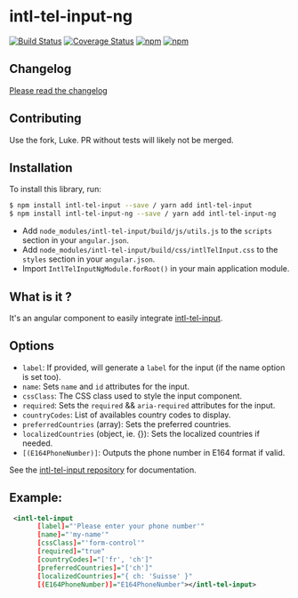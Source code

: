# intl-tel-input-ng

[![Build Status](https://travis-ci.org/mpalourdio/intl-tel-input-ng.svg?branch=master)](https://travis-ci.org/mpalourdio/intl-tel-input-ng)
[![Coverage Status](https://coveralls.io/repos/github/mpalourdio/intl-tel-input-ng/badge.svg?branch=master)](https://coveralls.io/github/mpalourdio/intl-tel-input-ng?branch=master)
[![npm](https://img.shields.io/npm/v/intl-tel-input-ng.svg)](https://www.npmjs.com/package/intl-tel-input-ng)
[![npm](https://img.shields.io/npm/dm/intl-tel-input-ng.svg)](https://www.npmjs.com/package/intl-tel-input-ng)

## Changelog

[Please read the changelog](CHANGELOG.md)

## Contributing

Use the fork, Luke. PR without tests will likely not be merged.

## Installation

To install this library, run:

```bash
$ npm install intl-tel-input --save / yarn add intl-tel-input
$ npm install intl-tel-input-ng --save / yarn add intl-tel-input-ng
```

- Add `node_modules/intl-tel-input/build/js/utils.js` to the `scripts` section in your `angular.json`.  
- Add `node_modules/intl-tel-input/build/css/intlTelInput.css` to the `styles` section in your `angular.json`.
- Import ``IntlTelInputNgModule.forRoot()`` in your main application module.

## What is it ?

It's an angular component to easily integrate [intl-tel-input](https://github.com/jackocnr/intl-tel-input).

## Options
 - `label`: If provided, will generate a `label` for the input (if the name option is set too).
 - `name`: Sets `name` and `id` attributes for the input.
 - `cssClass`: The CSS class used to style the input component.
 - `required`: Sets the `required` && `aria-required` attributes for the input.
 - `countryCodes`: List of availables country codes to display.
 - `preferredCountries` (array): Sets the preferred countries.
 - `localizedCountries` (object, ie. {}): Sets the localized countries if needed.
 - `[(E164PhoneNumber)]`: Outputs the phone number in E164 format if valid.
 
See the [intl-tel-input repository](https://github.com/jackocnr/intl-tel-input) for documentation.

 ## Example:
 
 ```xml
  <intl-tel-input
        [label]="'Please enter your phone number'"
        [name]="'my-name'"
        [cssClass]="'form-control'"
        [required]="true"
        [countryCodes]="['fr', 'ch']"
        [preferredCountries]="['ch']"
        [localizedCountries]="{ ch: 'Suisse' }"
        [(E164PhoneNumber)]="E164PhoneNumber"></intl-tel-input>
```
